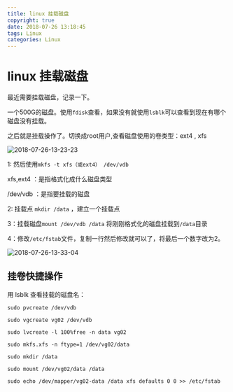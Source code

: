 ```yaml
---
title: linux 挂载磁盘
copyright: true
date: 2018-07-26 13:18:45
tags: Linux
categories: Linux
---
```


# linux 挂载磁盘

最近需要挂载磁盘，记录一下。

一个500G的磁盘。使用`fdisk`查看，如果没有就使用`lsblk`可以查看到现在有哪个磁盘没有挂载。

之后就是挂载操作了。切换成root用户,查看磁盘使用的卷类型：ext4 , xfs
<!--more-->
![2018-07-26-13-23-23](/images/qiniu/2018-07-26-13-23-23.png)

1: 然后使用`mkfs -t xfs（或ext4） /dev/vdb`  

xfs,ext4 ：是指格式化成什么磁盘类型

/dev/vdb ：是指要挂载的磁盘

2: 挂载点 `mkdir /data` ，建立一个挂载点

3：挂载磁盘`mount /dev/vdb /data` 将刚刚格式化的磁盘挂载到`/data`目录

4：修改`/etc/fstab`文件，复制一行然后修改就可以了，将最后一个数字改为2。

![2018-07-26-13-33-04](/images/qiniu/2018-07-26-13-33-04.png)


## 挂卷快捷操作

用 lsblk 查看挂载的磁盘名：

```
sudo pvcreate /dev/vdb

sudo vgcreate vg02 /dev/vdb

sudo lvcreate -l 100%free -n data vg02

sudo mkfs.xfs -n ftype=1 /dev/vg02/data

sudo mkdir /data

sudo mount /dev/vg02/data /data

sudo echo /dev/mapper/vg02-data /data xfs defaults 0 0 >> /etc/fstab
```